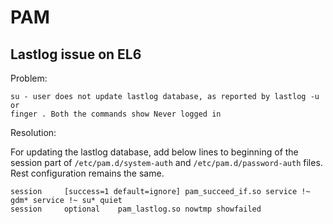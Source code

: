 # PAM

## Lastlog issue on EL6

Problem:

```
su - user does not update lastlog database, as reported by lastlog -u or
finger . Both the commands show Never logged in
```

Resolution:

For updating the lastlog database, add below lines to beginning of the session
part of `/etc/pam.d/system-auth` and `/etc/pam.d/password-auth` files. Rest
configuration remains the same.

```
session     [success=1 default=ignore] pam_succeed_if.so service !~ gdm* service !~ su* quiet
session     optional    pam_lastlog.so nowtmp showfailed
```
